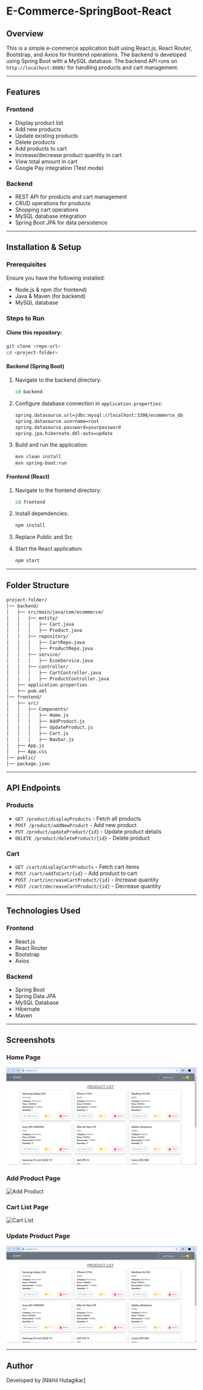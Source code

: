 # E-Commerce-SpringBoot-React

## Overview
This is a simple e-commerce application built using React.js, React Router, Bootstrap, and Axios for frontend operations. The backend is developed using Spring Boot with a MySQL database. The backend API runs on `http://localhost:8080/` for handling products and cart management.

---
## Features
### Frontend
- Display product list
- Add new products
- Update existing products
- Delete products
- Add products to cart
- Increase/decrease product quantity in cart
- View total amount in cart
- Google Pay integration (Test mode)

### Backend
- REST API for products and cart management
- CRUD operations for products
- Shopping cart operations
- MySQL database integration
- Spring Boot JPA for data persistence

---
## Installation & Setup

### Prerequisites
Ensure you have the following installed:
- Node.js & npm (for frontend)
- Java & Maven (for backend)
- MySQL database

### Steps to Run
#### Clone this repository:
```sh
git clone <repo-url>
cd <project-folder>
```

#### Backend (Spring Boot)
1. Navigate to the backend directory:
   ```sh
   cd backend
   ```
2. Configure database connection in `application.properties`:
   ```properties
   spring.datasource.url=jdbc:mysql://localhost:3306/ecommerce_db
   spring.datasource.username=root
   spring.datasource.password=yourpassword
   spring.jpa.hibernate.ddl-auto=update
   ```
3. Build and run the application:
   ```sh
   mvn clean install
   mvn spring-boot:run
   ```

#### Frontend (React)
1. Navigate to the frontend directory:
   ```sh
   cd frontend
   ```
2. Install dependencies:
   ```sh
   npm install
   ```
3. Replace Public and Src
   
4. Start the React application:
   ```sh
   npm start
   ```

---
## Folder Structure
```
project-folder/
│── backend/
│   ├── src/main/java/com/ecommerce/
│   │   ├── entity/
│   │   │   ├── Cart.java
│   │   │   ├── Product.java
│   │   ├── repository/
│   │   │   ├── CartRepo.java
│   │   │   ├── ProductRepo.java
│   │   ├── service/
│   │   │   ├── EcomService.java
│   │   ├── controller/
│   │   │   ├── CartController.java
│   │   │   ├── ProductController.java
│   ├── application.properties
│   ├── pom.xml
│── frontend/
│   ├── src/
│   │   ├── Components/
│   │   │   ├── Home.js
│   │   │   ├── AddProduct.js
│   │   │   ├── UpdateProduct.js
│   │   │   ├── Cart.js
│   │   │   ├── Navbar.js
│   ├── App.js
│   ├── App.css
│── public/
│── package.json
```

---
## API Endpoints

### Products
- `GET /product/displayProducts` - Fetch all products
- `POST /product/addNewProduct` - Add new product
- `PUT /product/updateProduct/{id}` - Update product details
- `DELETE /product/deleteProduct/{id}` - Delete product

### Cart
- `GET /cart/displayCartProducts` - Fetch cart items
- `POST /cart/addToCart/{id}` - Add product to cart
- `POST /cart/increaseCartProduct/{id}` - Increase quantity
- `POST /cart/decreaseCartProduct/{id}` - Decrease quantity

---
## Technologies Used
### Frontend
- React.js
- React Router
- Bootstrap
- Axios

### Backend
- Spring Boot
- Spring Data JPA
- MySQL Database
- Hibernate
- Maven

---
## Screenshots

### Home Page
![Home Page](https://github.com/HUTAGIKARNIKHIL/E-Commerce-SpringBoot-React/blob/main/Ecommerce/images/Home.png)

### Add Product Page
![Add Product](images/AddProduct.png)

### Cart List Page
![Cart List](images/CartList.png)

### Update Product Page
![Update Product](https://github.com/HUTAGIKARNIKHIL/E-Commerce-SpringBoot-React/blob/main/Ecommerce/images/Home.png)

---
## Author
Developed by [Nikhil Hutagikar]


